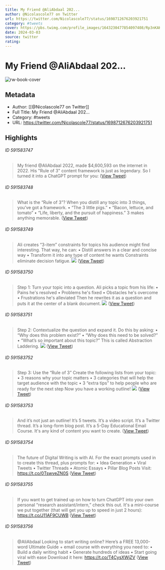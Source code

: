 ```yaml
---
title: My Friend @AliAbdaal 202...
author: @Nicolascole77 on Twitter
url: https://twitter.com/Nicolascole77/status/1698712676203921751
category: #tweets
cover: https://pbs.twimg.com/profile_images/1643230477854097408/Rp3nKAK4.jpg
date: 2024-03-03
source: twitter
rating:
---
```

# My Friend @AliAbdaal 202...

![rw-book-cover](https://pbs.twimg.com/profile_images/1643230477854097408/Rp3nKAK4.jpg)

## Metadata
- Author: [[@Nicolascole77 on Twitter]]
- Full Title: My Friend @AliAbdaal 202...
- Category: #tweets
- URL: https://twitter.com/Nicolascole77/status/1698712676203921751

## Highlights
###### ID 591583747
> My friend @AliAbdaal 2022, made $4,600,593 on the internet in 2022.
> His "Rule of 3" content framework is just as legendary.
> So I turned it into a ChatGPT prompt for you: ([View Tweet](https://twitter.com/Nicolascole77/status/1698712676203921751))
    
###### ID 591583748
> What is the “Rule of 3”?
> When you distill any topic into 3 things, you’ve got a framework.
> • “The 3 little pigs.”
> • “Bacon, lettuce, and tomato”
> • “Life, liberty, and the pursuit of happiness.”
> 3 makes anything memorable. ([View Tweet](https://twitter.com/Nicolascole77/status/1698712679878197412))
    
###### ID 591583749
> Ali creates “3-item” constraints for topics his audience might find interesting.
> That way, he can:
> • Distill answers in a clear and concise way
> • Transform it into any type of content he wants
> Constraints eliminate decision fatigue. 
> ![](https://pbs.twimg.com/media/F5MKL08WQAANtYm.jpg) ([View Tweet](https://twitter.com/Nicolascole77/status/1698712686891241541))
    
###### ID 591583750
> Step 1: Turn your topic into a question.
> Ali picks a topic from his life:
> • Pains he's resolved
> • Problems he's fixed
> • Obstacles he's overcome
> • Frustrations he's alleviated
> Then he rewrites it as a question and puts it at the center of a blank document. 
> ![](https://pbs.twimg.com/media/F5MKMRjXIAA7RnU.jpg) ([View Tweet](https://twitter.com/Nicolascole77/status/1698712693085982801))
    
###### ID 591583751
> Step 2: Contextualize the question and expand it.
> Do this by asking:
> • “Why does this problem exist?”
> • “Why does this need to be solved?”
> • “What’s so important about this topic?”
> This is called Abstraction Laddering. 
> ![](https://pbs.twimg.com/media/F5MKMlbW4AA9nGo.jpg) ([View Tweet](https://twitter.com/Nicolascole77/status/1698712699062919490))
    
###### ID 591583752
> Step 3: Use the “Rule of 3”
> Create the following lists from your topic:
> • 3 reasons why your topic matters
> • 3 categories that will help the target audience with the topic
> • 3 “extra tips” to help people who are ready for the next step
> Now you have a working outline! 
> ![](https://pbs.twimg.com/media/F5MKNA5WwAAUOWC.jpg) ([View Tweet](https://twitter.com/Nicolascole77/status/1698712706755285249))
    
###### ID 591583753
> And it’s not just an outline!
> It’s 5 tweets.
> It’s a video script.
> It’s a Twitter thread.
> It’s a long-form blog post.
> It’s a 5-Day Educational Email Course.
> It's any kind of content you want to create. ([View Tweet](https://twitter.com/Nicolascole77/status/1698712709338972636))
    
###### ID 591583754
> The future of Digital Writing is with AI.
> For the exact prompts used in to create this thread, plus prompts for:
> • Idea Generation
> • Viral Tweets
> • Twitter Threads
> • Atomic Essays
> • Pillar Blog Posts
> Visit: https://t.co/0TswveZN0S ([View Tweet](https://twitter.com/Nicolascole77/status/1698712711259975762))
    
###### ID 591583755
> If you want to get trained up on how to turn ChatGPT into your own personal “research assistant/intern,” check this out.
> It's a mini-course we put together (that will get you up to speed in just 2 hours):
> https://t.co/J11AF9CUWB ([View Tweet](https://twitter.com/Nicolascole77/status/1698712713243816258))
    
###### ID 591583756
> @AliAbdaal Looking to start writing online?
> Here’s a FREE 13,000-word Ultimate Guide + email course with everything you need to:
> • Build a daily writing habit
> • Generate hundreds of ideas
> • Start going viral with ease
> Download it here:
> https://t.co/T4CysXWjZV ([View Tweet](https://twitter.com/Nicolascole77/status/1698810919285866877))
    
